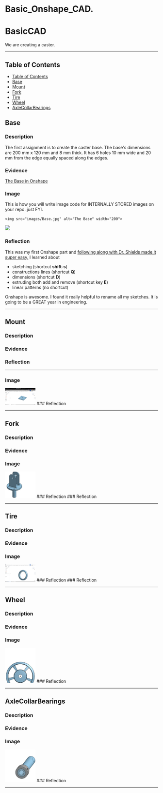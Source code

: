 # Basic_Onshape_CAD.
# BasicCAD

We are creating a caster.

---
## Table of Contents
* [Table of Contents](#Table-of-Contents)
* [Base](#Base)
* [Mount](#Mount)
* [Fork](#Fork)
* [Tire](#Tire)
* [Wheel](#Wheel)
* [AxleCollarBearings](#AxleCollarBearings)

## Base

### Description

The first assignment is to create the caster base.  The base's dimensions are 200 mm x 120 mm and 8 mm thick.  It has 6 holes 10 mm wide and 20 mm from the edge equally spaced along the edges.

### Evidence
[The Base in Onshape](https://cvilleschools.onshape.com/documents/0d70f655203ca304cb3c5b7d/w/f55603f962f6fc74f5548a68/e/41d730c570a8d75fce9f51b6)

### Image
This is how you will write image code for INTERNALLY STORED images on your repo.   just FYI.
~~~
<img src="images/Base.jpg" alt="The Base" width="200">
~~~
<img src="https://github.com/OneCHSEngr/BasicCAD/blob/master/images/Base.jpg" width="100">

### Reflection

This was my first Onshape part and [following along with Dr. Shields made it super easy.](https://www.youtube.com/watch?v=93BFUD-HAG8&feature=emb_title&scrlybrkr=5670f0b4)  I learned about 
* sketching (shortcut **shift-s**)
* constructions lines (shortcut **Q**)
* dimensions (shortcut **D**)
* extruding both add and remove (shortcut key **E**)
* linear patterns (no shortcut)

Onshape is awesome.  I found it really helpful to rename all my sketches.  It is going to be a GREAT year in engineering.

---


## Mount

### Description

### Evidence
### Reflection

---

### Image
<img src="https://github.com/Jason9398/Basic_Onshape_CAD./blob/master/images/mount.png" width="100">
### Reflection

---


## Fork

### Description

### Evidence
### Image
<img src="https://github.com/Jason9398/Basic_Onshape_CAD./blob/master/images/Fork.png" width="100">
### Reflection
### Reflection

---


## Tire

### Description

### Evidence

### Image
<img src="https://github.com/Jason9398/Basic_Onshape_CAD./blob/master/images/Screenshot%202020-10-06%20at%202.01.05%20PM.png" width="100">
### Reflection
### Reflection

---


## Wheel

### Description

### Evidence

### Image
<img src="https://github.com/Jason9398/Basic_Onshape_CAD./blob/master/images/wheel1.png" width="100">
### Reflection

---


## AxleCollarBearings

### Description

### Evidence

### Image
<img src="https://github.com/Jason9398/Basic_Onshape_CAD./blob/master/images/Axle%2C%20Collar%2C%20Bearings.png" width="100">
### Reflection

---
